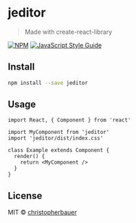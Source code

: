 # jeditor

> Made with create-react-library

[![NPM](https://img.shields.io/npm/v/jeditor.svg)](https://www.npmjs.com/package/jeditor) [![JavaScript Style Guide](https://img.shields.io/badge/code_style-standard-brightgreen.svg)](https://standardjs.com)

## Install

```bash
npm install --save jeditor
```

## Usage

```tsx
import React, { Component } from 'react'

import MyComponent from 'jeditor'
import 'jeditor/dist/index.css'

class Example extends Component {
  render() {
    return <MyComponent />
  }
}
```

## License

MIT © [christopherbauer](https://github.com/christopherbauer)
